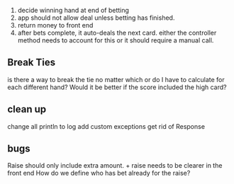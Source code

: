 1. decide winning hand at end of betting
2. app should not allow deal unless betting has finished. 
3. return money to front end
4. after bets complete, it auto-deals the next card. either the controller method needs to account for this
or it should require a manual call.

## Break Ties
is there a way to break the tie no matter which or do I have to calculate
for each different hand? 
Would it be better if the score included the high card?

## clean up
change all println to log
add custom exceptions
get rid of Response

## bugs
Raise should only include extra amount. + raise needs to be clearer in the front end
How do we define who has bet already for the raise?